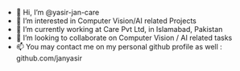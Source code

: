 - 👋 Hi, I’m @yasir-jan-care
- 👀 I’m interested in Computer Vision/AI related Projects
- 🌱 I’m currently working at Care Pvt Ltd, in Islamabad, Pakistan
- 💞️ I’m looking to collaborate on Computer Vision / AI related tasks
- 📫 You may contact me on my personal github profile as well :  github.com/janyasir

<!---
yasir-jan-care/yasir-jan-care is a ✨ special ✨ repository because its `README.md` (this file) appears on your GitHub profile.
You can click the Preview link to take a look at your changes.
--->

